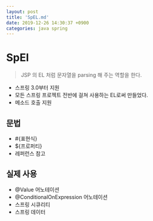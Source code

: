 ```yaml
---
layout: post
title: 'SpEL.md'
date: 2019-12-26 14:30:37 +0900
categories: java spring
---
```



# SpEl

> JSP 의 EL 처럼 문자열을 parsing 해 주는 역할을 한다.

- 스프링 3.0부터 지원
- 모든 스프링 프로젝트 전반에 걸쳐 사용하는 EL로써 만들었다.
- 메소드 호출 지원

## 문법

- #{표현식}
- \${프로퍼티}
- 레퍼런스 참고

## 실제 사용

- @Value 어노테이션
- @ConditionalOnExpression 어노테이션
- 스프링 시큐리티
- 스프링 데이터
